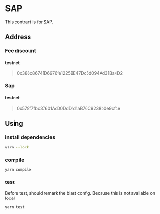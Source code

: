 # SAP

This contract is for SAP.

## Address

### Fee discount

#### testnet

> 0x386c86741D6976fe1225BE47Dc5d094Ad31Ba4D2

### Sap

#### testnet

> 0x579f7fbc37601Ad00DdD1d1aB76C9238b0e9cfce

## Using

### install dependencies

```bash
yarn --lock
```

### compile

```bash
yarn compile
```

### test

Before test, should remark the blast config. Because this is not available on local.

```bash
yarn test
```
